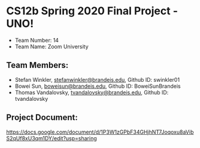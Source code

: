 # CS12b Spring 2020 Final Project - UNO!
- Team Number: 14
- Team Name: Zoom University

## Team Members:
- Stefan Winkler, stefanwinkler@brandeis.edu, Github ID: swinkler01
- Bowei Sun, boweisun@brandeis.edu, Github ID: BoweiSunBrandeis
- Thomas Vandalovsky, tvandalovsky@brandeis.edu, Github ID: tvandalovsky

## Project Document:
https://docs.google.com/document/d/1P3W1zGPbF34GHjhNT7Joqoxu8aVibS2qUf8xU3qm1DY/edit?usp=sharing
